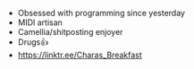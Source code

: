 - Obsessed with programming since yesterday
- MIDI artisan
- Camellia/shitposting enjoyer
- Drugs👍
- https://linktr.ee/Charas_Breakfast
